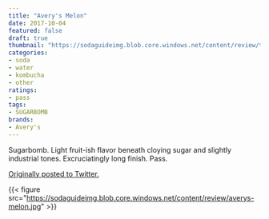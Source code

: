 ```yaml
---
title: "Avery's Melon"
date: 2017-10-04
featured: false
draft: true
thumbnail: "https://sodaguideimg.blob.core.windows.net/content/review/thumbs/averys-melon.jpg"
categories:
- soda
- water
- kombucha
- other
ratings:
- pass
tags:
- SUGARBOMB
brands:
- Avery's
---
```


Sugarbomb. Light fruit-ish flavor beneath cloying sugar and slightly industrial tones. Excruciatingly long finish. Pass.

[Originally posted to Twitter.](https://twitter.com/Cavorter/status/915718735868067840)

{{< figure src="https://sodaguideimg.blob.core.windows.net/content/review/averys-melon.jpg" >}}

